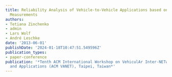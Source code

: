 ```yaml
---
title: Reliability Analysis of Vehicle-to-Vehicle Applications based on Real World
  Measurements
authors:
- Tetiana Zinchenko
- admin
- Lars Wolf
- André Leschke
date: '2013-06-01'
publishDate: '2024-01-18T10:47:51.549596Z'
publication_types:
- paper-conference
publication: '*Tenth ACM International Workshop on VehiculAr Inter-NETworking, Systems,
  and Applications (ACM VANET), Taipei, Taiwan*'
---
```

